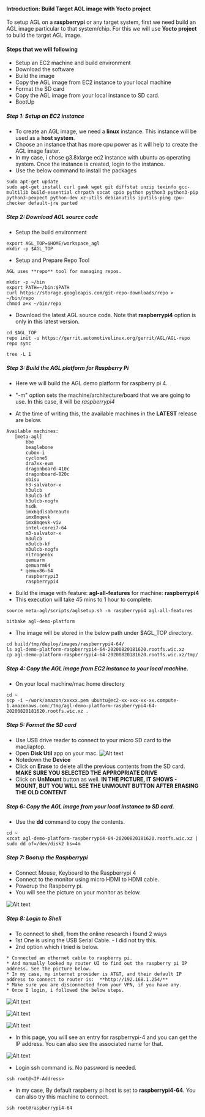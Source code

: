 #### **Introduction: Build Target AGL image with Yocto project**
To setup AGL on a **raspberrypi** or any target system, first we need build an AGL image particular to that system/chip. For this we will use **Yocto project** to build the target AGL image.

#### **Steps that we will following**
* Setup an EC2 machine and build environment 
* Download the software
* Build the image
* Copy the AGL image from EC2 instance to your local machine
* Format the SD card
* Copy the AGL image from your local instance to SD card.
* BootUp 

##### **Step 1: Setup an EC2 instance**
* To create an AGL image, we need a **linux** instance. This instance will be used as a **host system**. 
* Choose an instance that has more cpu power as it will help to create the AGL image faster. 
* In my case, i chose g3.8xlarge ec2 instance with ubuntu as operating system. Once the instance is created, login to the instance.
* Use the below command to install the packages
```
sudo apt-get update
sudo apt-get install curl gawk wget git diffstat unzip texinfo gcc-multilib build-essential chrpath socat cpio python python3 python3-pip python3-pexpect python-dev xz-utils debianutils iputils-ping cpu-checker default-jre parted
```

##### **Step 2: Download AGL source code**
* Setup the build environment
```
export AGL_TOP=$HOME/workspace_agl
mkdir -p $AGL_TOP
```

* Setup and Prepare Repo Tool
```
AGL uses **repo** tool for managing repos.

mkdir -p ~/bin
export PATH=~/bin:$PATH
curl https://storage.googleapis.com/git-repo-downloads/repo > ~/bin/repo
chmod a+x ~/bin/repo
```
* Download the latest AGL source code. Note that **raspberrypi4** option is only in this latest version.
```
cd $AGL_TOP
repo init -u https://gerrit.automotivelinux.org/gerrit/AGL/AGL-repo
repo sync

tree -L 1
```

##### **Step 3: Build the AGL platform for Raspberry Pi**
* Here we will build the AGL demo platform for raspberry pi 4.
* "-m" option sets the machine/architecture/board that we are going to use. In this case, it will be *raspberrypi4*

* At the time of writing this, the available machines in the **LATEST** release are below.
```
Available machines:
   [meta-agl]
       bbe
       beaglebone
       cubox-i
       cyclone5
       dra7xx-evm
       dragonboard-410c
       dragonboard-820c
       ebisu
       h3-salvator-x
       h3ulcb
       h3ulcb-kf
       h3ulcb-nogfx
       hsdk
       imx6qdlsabreauto
       imx8mqevk
       imx8mqevk-viv
       intel-corei7-64
       m3-salvator-x
       m3ulcb
       m3ulcb-kf
       m3ulcb-nogfx
       nitrogen6x
       qemuarm
       qemuarm64
     * qemux86-64
       raspberrypi3
       raspberrypi4
```

* Build the image with feature: **agl-all-features** for machine: **raspberrypi4**
* This execution will take 45 mins to 1 hour to complete.
```
source meta-agl/scripts/aglsetup.sh -m raspberrypi4 agl-all-features

bitbake agl-demo-platform
```

* The image will be stored in the below path under $AGL_TOP directory.
```
cd build/tmp/deploy/images/raspberrypi4-64/
ls agl-demo-platform-raspberrypi4-64-20200820181620.rootfs.wic.xz
cp agl-demo-platform-raspberrypi4-64-20200820181620.rootfs.wic.xz/tmp/
```

##### **Step 4: Copy the AGL image from EC2 instance to your local machine.**
* On your local machine/mac home directory
```
cd ~
scp -i ~/work/amazon/xxxxx.pem ubuntu@ec2-xx-xxx-xx-xx.compute-1.amazonaws.com:/tmp/agl-demo-platform-raspberrypi4-64-20200820181620.rootfs.wic.xz .
```

##### **Step 5: Format the SD card**
* Use USB drive reader to connect to your micro SD card to the mac/laptop.
* Open **Disk Util** app on your mac.
![Alt text](Images/diskutil.png?raw=true "Disk Util")
* Notedown the **Device**
* Click on **Erase** to delete all the previous contents from the SD card. **MAKE SURE YOU SELECTED THE APPROPRIATE DRIVE**
* Click on **UnMount** button as well. **IN THE PICTURE, IT SHOWS - MOUNT, BUT YOU WILL SEE THE UNMOUNT BUTTON AFTER ERASING THE OLD CONTENT**

##### **Step 6: Copy the AGL image from your local instance to SD card.**
* Use the **dd** command to copy the contents.

```
cd ~
xzcat agl-demo-platform-raspberrypi4-64-20200820181620.rootfs.wic.xz | sudo dd of=/dev/disk2 bs=4m
```

##### **Step 7: Bootup the Raspberrypi**
* Connect Mouse, Keyboard to the Raspberrypi 4
* Connect to the monitor using micro HDMI to HDMI cable.
* Powerup the Raspberry pi.
* You will see the picture on your monitor as below.

![Alt text](Images/homescreen.png?raw=true "Home Screen")

##### **Step 8: Login to Shell**
* To connect to shell, from the online research i found 2 ways
* 1st One is using the USB Serial Cable. - I did not try this.
* 2nd option which i tried is below.
```
* Connected an ethernet cable to raspberry pi.
* And manually looked my router UI to find out the raspberry pi IP address. See the picture below.
* In my case, my internet provider is AT&T, and their default IP address to connect to router is:  **http://192.168.1.254/**
* Make sure you are disconnected from your VPN, if you have any.
* Once I login, i followed the below steps.

```
![Alt text](Images/att-home.png?raw=true "ATT Home")

![Alt text](Images/att-home-network.png?raw=true "HomeNetwork")

![Alt text](Images/att-wired-conns.png?raw=true "Wired connections.")

* In this page, you will see an entry for raspberrypi-4 and you can get the IP address. You can also see the associated name for that.

![Alt text](Images/router.png?raw=true "Router Entry")

* Login ssh command is. No password is needed.
```
ssh root@<IP-Address>
```
* In my case, By default raspberry pi host is set to **raspberrypi4-64**. You can also try this machine to connect.
```
ssh root@raspberrypi4-64
```